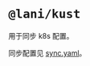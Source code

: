 # `@lani/kust`

用于同步 k8s 配置。

同步配置见 [sync.yaml](https://github.com/std4453/ske-flux/blob/main/stacks/lani-sync/sync.yaml)。
